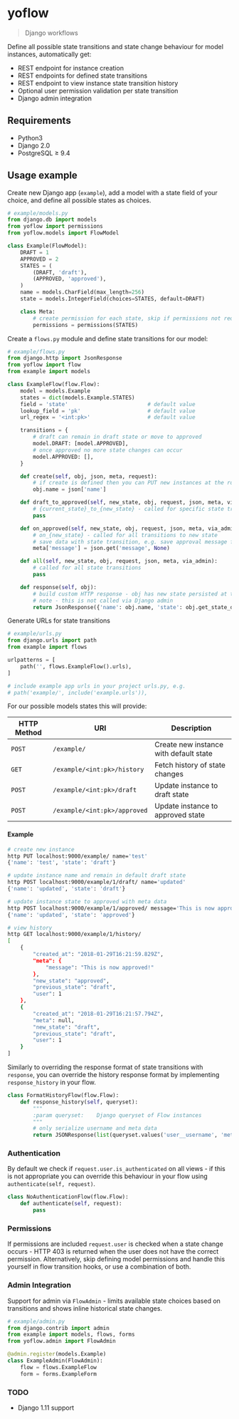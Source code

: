 # yoflow

> Django workflows

Define all possible state transitions and state change behaviour for model instances, automatically get:

* REST endpoint for instance creation
* REST endpoints for defined state transitions
* REST endpoint to view instance state transition history
* Optional user permission validation per state transition
* Django admin integration

## Requirements

* Python3
* Django 2.0
* PostgreSQL ≥ 9.4

## Usage example

Create new Django app (`example`), add a model with a state field of your choice, and define all possible states as choices.

```python
# example/models.py
from django.db import models
from yoflow import permissions
from yoflow.models import FlowModel

class Example(FlowModel):
    DRAFT = 1
    APPROVED = 2
    STATES = (
        (DRAFT, 'draft'),
        (APPROVED, 'approved'),
    )
    name = models.CharField(max_length=256)
    state = models.IntegerField(choices=STATES, default=DRAFT)

    class Meta:
        # create permission for each state, skip if permissions not required
        permissions = permissions(STATES)
```

Create a `flows.py` module and define state transitions for our model:

```python
# example/flows.py
from django.http import JsonResponse
from yoflow import flow
from example import models

class ExampleFlow(flow.Flow):
    model = models.Example
    states = dict(models.Example.STATES)
    field = 'state'                         # default value
    lookup_field = 'pk'                     # default value
    url_regex = '<int:pk>'                  # default value

    transitions = {
        # draft can remain in draft state or move to approved
        model.DRAFT: [model.APPROVED],
        # once approved no more state changes can occur
        model.APPROVED: [],
    }

    def create(self, obj, json, meta, request):
        # if create is defined then you can PUT new instances at the root URL
        obj.name = json['name']

    def draft_to_approved(self, new_state, obj, request, json, meta, via_admin):
        # {current_state}_to_{new_state} - called for specific state transition
        pass

    def on_approved(self, new_state, obj, request, json, meta, via_admin):
        # on_{new_state} - called for all transitions to new state
        # save data with state transition, e.g. save approval message from request
        meta['message'] = json.get('message', None)

    def all(self, new_state, obj, request, json, meta, via_admin):
        # called for all state transitions
        pass

    def response(self, obj):
        # build custom HTTP response - obj has new state persisted at this point
        # note - this is not called via Django admin
        return JsonResponse({'name': obj.name, 'state': obj.get_state_display()})
```

Generate URLs for state transitions

```python
# example/urls.py
from django.urls import path
from example import flows

urlpatterns = [
    path('', flows.ExampleFlow().urls),
]

# include example app urls in your project urls.py, e.g.
# path('example/', include('example.urls')),
```

For our possible models states this will provide:

| HTTP Method | URI                          | Description                            |
| ----------- | ---------------------------- | -------------------------------------- |
| `POST`      | `/example/`                  | Create new instance with default state |
| `GET`       | `/example/<int:pk>/history`  | Fetch history of state changes         |
| `POST`      | `/example/<int:pk>/draft`    | Update instance to draft state         |
| `POST`      | `/example/<int:pk>/approved` | Update instance to approved state      |

#### Example

```sh
# create new instance
http PUT localhost:9000/example/ name='test'
{'name': 'test', 'state': 'draft'}

# update instance name and remain in default draft state
http POST localhost:9000/example/1/draft/ name='updated'
{'name': 'updated', 'state': 'draft'}

# update instance state to approved with meta data
http POST localhost:9000/example/1/approved/ message='This is now approved!'
{'name': 'updated', 'state': 'approved'}

# view history
http GET localhost:9000/example/1/history/
[
    {
        "created_at": "2018-01-29T16:21:59.829Z",
        "meta": {
            "message": "This is now approved!"
        },
        "new_state": "approved",
        "previous_state": "draft",
        "user": 1
    },
    {
        "created_at": "2018-01-29T16:21:57.794Z",
        "meta": null,
        "new_state": "draft",
        "previous_state": "draft",
        "user": 1
    }
]
```

Similarly to overriding the response format of state transitions with `response`, you can override the history response format by implementing `response_history` in your flow.

```python
class FormatHistoryFlow(flow.Flow):
    def response_history(self, queryset):
        """
        :param queryset:    Django queryset of Flow instances
        """
        # only serialize username and meta data
        return JSONResponse(list(queryset.values('user__username', 'meta')), safe=False)
```

### Authentication

By default we check if `request.user.is_authenticated` on all views - if this is not appropriate you can override this behaviour in your flow using `authenticate(self, request)`.

```python
class NoAuthenticationFlow(flow.Flow):
    def authenticate(self, request):
        pass
```

### Permissions

If permissions are included `request.user` is checked when a state change occurs - HTTP 403 is returned when the user does not have the correct permission. Alternatively, skip defining model permissions and handle this yourself in flow transition hooks, or use a combination of both.

### Admin Integration

Support for admin via `FlowAdmin` - limits available state choices based on transitions and shows inline historical state changes.

```python
# example/admin.py
from django.contrib import admin
from example import models, flows, forms
from yoflow.admin import FlowAdmin

@admin.register(models.Example)
class ExampleAdmin(FlowAdmin):
    flow = flows.ExampleFlow
    form = forms.ExampleForm
```

### TODO
* Django 1.11 support
